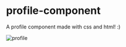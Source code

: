 # profile-component
A profile component made with css and html! :)

<img src="https://i.ibb.co/Pr8wRn4/profile.gif" alt="profile" />
